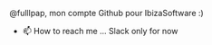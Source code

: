  @fulllpap, mon compte Github pour IbizaSoftware :)
- 📫 How to reach me ...  Slack only for now

<!---
fulllpap/fulllpap is a ✨ special ✨ repository because its `README.md` (this file) appears on your GitHub profile.
You can click the Preview link to take a look at your changes.
--->
